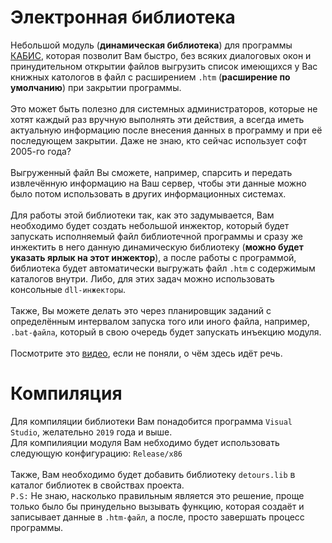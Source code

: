# Электронная библиотека
Небольшой модуль (**динамическая библиотека**) для программы [КАБИС](http://kabis.kz/kabis.htm), которая позволит Вам быстро, без всяких диалоговых окон и принудительном открытии файлов выгрузить список имеющихся у Вас книжных катологов в файл с расширением `.htm` (**расширение по умолчанию**) при закрытии программы.<br><br>Это может быть полезно для системных администраторов, которые не хотят каждый раз вручную выполнять эти действия, а всегда иметь актуальную информацию после внесения данных в программу и при её последующем закрытии. Даже не знаю, кто сейчас использует софт 2005-го года?<br><br>Выгруженный файл Вы сможете, например, спарсить и передать извлечённую информацию на Ваш сервер, чтобы эти данные можно было потом использовать в других информационных системах.<br><br>Для работы этой библиотеки так, как это задумывается, Вам необходимо будет создать небольшой инжектор, который будет запускать исполняемый файл библиотечной программы и сразу же инжектить в него данную динамическую библиотеку (**можно будет указать ярлык на этот инжектор**), а после работы с программой, библиотека будет автоматически выгружать файл `.htm` с содержимым каталогов внутри. Либо, для этих задач можно использовать консольные `dll-инжекторы`.<br><br>Также, Вы можете делать это через планировщик заданий с определённым интервалом запуска того или иного файла, например, `.bat-файла`, который в свою очередь будет запускать инъекцию модуля.<br><br>Посмотрите это [видео](https://youtu.be/pbiShyi-WHc), если не поняли, о чём здесь идёт речь.

# Компиляция
Для компиляции библиотеки Вам понадобится программа `Visual Studio`, желательно `2019` года и выше.<br>
Для компилияции модуля Вам небходимо будет использовать следующую конфигурацию: `Release/x86`<br><br>
Также, Вам необходимо будет добавить библиотеку `detours.lib` в каталог библиотек в свойствах проекта.<br>
`P.S:` Не знаю, насколько правильным является это решение, проще только было бы принудельно вызывать функцию, которая создаёт и записывает данные в `.htm-файл`, а после, просто завершать процесс программы.
